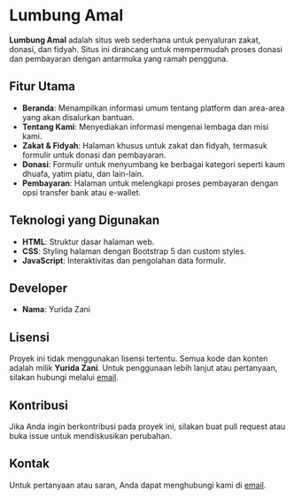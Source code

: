 # Lumbung Amal

**Lumbung Amal** adalah situs web sederhana untuk penyaluran zakat, donasi, dan fidyah. Situs ini dirancang untuk mempermudah proses donasi dan pembayaran dengan antarmuka yang ramah pengguna.

## Fitur Utama

- **Beranda**: Menampilkan informasi umum tentang platform dan area-area yang akan disalurkan bantuan.
- **Tentang Kami**: Menyediakan informasi mengenai lembaga dan misi kami.
- **Zakat & Fidyah**: Halaman khusus untuk zakat dan fidyah, termasuk formulir untuk donasi dan pembayaran.
- **Donasi**: Formulir untuk menyumbang ke berbagai kategori seperti kaum dhuafa, yatim piatu, dan lain-lain.
- **Pembayaran**: Halaman untuk melengkapi proses pembayaran dengan opsi transfer bank atau e-wallet.

## Teknologi yang Digunakan

- **HTML**: Struktur dasar halaman web.
- **CSS**: Styling halaman dengan Bootstrap 5 dan custom styles.
- **JavaScript**: Interaktivitas dan pengolahan data formulir.

## Developer

- **Nama**: Yurida Zani

## Lisensi

Proyek ini tidak menggunakan lisensi tertentu. Semua kode dan konten adalah milik **Yurida Zani**. Untuk penggunaan lebih lanjut atau pertanyaan, silakan hubungi melalui [email](mailto:yuridazani.personal@gmail.com).

## Kontribusi

Jika Anda ingin berkontribusi pada proyek ini, silakan buat pull request atau buka issue untuk mendiskusikan perubahan.

## Kontak

Untuk pertanyaan atau saran, Anda dapat menghubungi kami di [email](mailto:yuridazani.personal@gmail.com).

